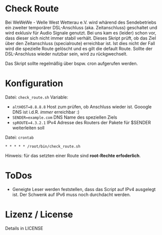 # Check Route

Bei WeWeWe - Welle West Wetterau e.V. wird whärend des Sendebetriebs ein zweiter temporärer DSL-Anschluss (aka. Zeitanschluss) geschaltet und wird exklusiv für Audio Signale genutzt. Bei uns kam es (leider) schon vor, dass dieser sich nicht immer stabil verhält. Dieses Skript prüft, ob das Ziel über den Zeitanschluss (specialroute) erreichbar ist. Ist dies nicht der Fall wird die spezielle Route gelöscht und es gilt die default Route. Sollte der DSL-Anschluss wieder nutzbar sein, wird zu rückgwechselt.

Das Skript sollte regelmäßig über bspw. cron aufgerufen werden.

# Konfiguration 

Datei: `check_route.sh`
Variable:
* `altHOST=8.8.8.8` Host zum prüfen, ob Anschluss wieder  ist. Gooogle DNS ist i.d.R. *immer* erreichbar :)
* `SENDER=example.com` DNS Name des speziellen Ziels
* `spROUTE=4.3.2.1`  IPv4 Adresse des Routers der Pakete für $SENDER weiterleiten soll

Datei: `crontab`
```
* * * * * /root/bin/check_route.sh
```

Hinweis: für das setzten einer Route sind **root-Rechte erfoderlich**.

# ToDos
* Geneigte Leser werden feststellen, dass das Script auf IPv4 ausgelegt ist. Der Schwenk auf IPv6 muss noch durchdacht werden.

# Lizenz / License

Details in LICENSE